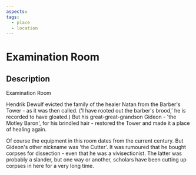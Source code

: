 ```yaml
---
aspects: 
tags:
  - place
  - location
---
```


# Examination Room

## Description
Examination Room

Hendrik Dewulf evicted the family of the healer Natan from the Barber's Tower - as it was then called. ('I have rooted out the barber's brood,' he is recorded to have gloated.) But his great-great-grandson Gideon - 'the Motley Baron', for his brindled hair - restored the Tower and made it a place of healing again.

Of course the equipment in this room dates from the current century. But Gideon's other nickname was 'the Cutter'. It was rumoured that he bought corpses for dissection - even that he was a vivisectionist. The latter was probably a slander, but one way or another, scholars have been cutting up corpses in here for a very long time.